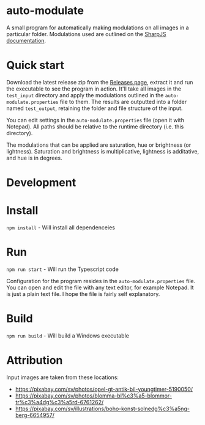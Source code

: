 # auto-modulate
A small program for automatically making modulations on all images in a particular folder. Modulations used are outlined on the [SharpJS documentation](https://sharp.pixelplumbing.com/api-operation#modulate).

# Quick start
Download the latest release zip from the [Releases page](https://github.com/Gikkman/auto-modulate/releases/latest), extract it and run the executable to see the program in action. It'll take all images in the `test_input` directory and apply the modulations outlined in the `auto-modulate.properties` file to them. The results are outputted into a folder named `test_output`, retaining the folder and file structure of the input. 

You can edit settings in the `auto-modulate.properties` file (open it with Notepad). All paths should be relative to the runtime directory (i.e. this directory). 

The modulations that can be applied are saturation, hue or brightness (or lightness). Saturation and brightness is multiplicative, lightness is additative, and hue is in degrees.


# Development
# Install
`npm install` - Will install all dependenceies

# Run
`npm run start` - Will run the Typescript code

Configuration for the program resides in the `auto-modulate.properties` file. You can open and edit the file with any text editor, for example Notepad. It is just a plain text file. I hope the file is fairly self explanatory.

# Build
`npm run build` - Will build a Windows executable

# Attribution
Input images are taken from these locations:
* https://pixabay.com/sv/photos/opel-gt-antik-bil-youngtimer-5190050/
* https://pixabay.com/sv/photos/blomma-bl%c3%a5-blommor-tr%c3%a4dg%c3%a5rd-6761262/
* https://pixabay.com/sv/illustrations/boho-konst-solnedg%c3%a5ng-berg-6654957/
